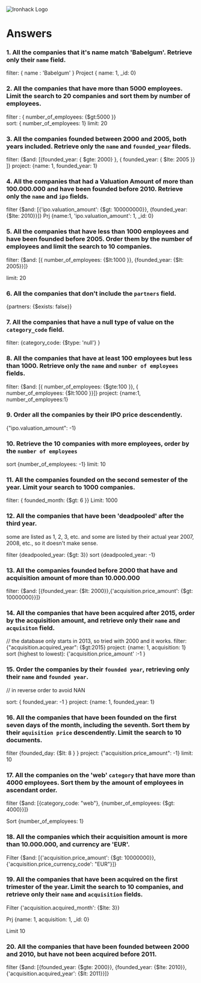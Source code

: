 ![Ironhack Logo](https://i.imgur.com/1QgrNNw.png)

# Answers

### 1. All the companies that it's name match 'Babelgum'. Retrieve only their `name` field.

filter: { name : 'Babelgum' }
Project { name: 1, _id: 0}
### 2. All the companies that have more than 5000 employees. Limit the search to 20 companies and sort them by **number of employees**.

filter : { number_of_employees:  {$gt:5000 }}  
sort: { number_of_employees: 1} 
limit: 20

### 3. All the companies founded between 2000 and 2005, both years included. Retrieve only the `name` and `founded_year` fileds.

filter: {$and: [{founded_year: { $gte: 2000} }, { founded_year: { $lte: 2005 }}  ]}
project: {name: 1, founded_year: 1} 
### 4. All the companies that had a Valuation Amount of more than 100.000.000 and have been founded before 2010. Retrieve only the `name` and `ipo` fields.
 filter {$and: [{'ipo.valuation_amount': {$gt: 100000000}}, {founded_year: {$lte: 2010}}]} 
 Prj {name:1, 'ipo.valuation_amount': 1, _id: 0} 

### 5. All the companies that have less than 1000 employees and have been founded before 2005. Order them by the number of employees and limit the search to 10 companies.
filter: {$and: [{ number_of_employees:  {$lt:1000 }}, {founded_year: {$lt: 2005}}]}

limit: 20
### 6. All the companies that don't include the `partners` field.
{partners: {$exists: false}}


### 7. All the companies that have a null type of value on the `category_code` field.

filter: {category_code: {$type: 'null'} }

### 8. All the companies that have at least 100 employees but less than 1000. Retrieve only the `name` and `number of employees` fields.

filter: {$and: [{ number_of_employees:  {$gte:100 }}, { number_of_employees:  {$lt:1000 }}]}
project:  {name:1, number_of_employees:1}
### 9. Order all the companies by their IPO price descendently.

 {"ipo.valuation_amount": -1}

### 10. Retrieve the 10 companies with more employees, order by the `number of employees`

sort {number_of_employees: -1} 
limit: 10
### 11. All the companies founded on the second semester of the year. Limit your search to 1000 companies.

filter: { founded_month: {$gt: 6  }} Limit: 1000

### 12. All the companies that have been 'deadpooled' after the third year.
some are listed as 1, 2, 3, etc. and some are listed by their actual year 2007, 2008, etc., so it doesn't make sense.


filter {deadpooled_year: {$gt: 3}}
sort {deadpooled_year: -1}

### 13. All the companies founded before 2000 that have and acquisition amount of more than 10.000.000

filter: {$and: [{founded_year: {$lt: 2000}},{'acquisition.price_amount': {$gt: 10000000}}]}



### 14. All the companies that have been acquired after 2015, order by the acquisition amount, and retrieve only their `name` and `acquisiton` field.
// the database only starts in 2013, so tried with 2000 and it works.
filter: {"acquisition.acquired_year": {$gt:2015} 
project: {name: 1, acquisition: 1}
sort (highest to lowest): {'acquisition.price_amount' :-1 } 

### 15. Order the companies by their `founded year`, retrieving only their `name` and `founded year`.

// in reverse order to avoid NAN

sort: { founded_year: -1 }
project: {name: 1,  founded_year: 1}


### 16. All the companies that have been founded on the first seven days of the month, including the seventh. Sort them by their `aquisition price` descendently. Limit the search to 10 documents.

filter {founded_day: {$lt: 8 } }
project: {"acquisition.price_amount": -1}
limit: 10

### 17. All the companies on the 'web' `category` that have more than 4000 employees. Sort them by the amount of employees in ascendant order.

filter  {$and: [{category_code: "web"}, {number_of_employees: {$gt: 4000}}]} 

Sort {number_of_employees: 1}



### 18. All the companies which their acquisition amount is more than 10.000.000, and currency are 'EUR'.


Filter {$and: [{'acquisition.price_amount': {$gt: 10000000}}, {'acquisition.price_currency_code': "EUR"}]}


### 19. All the companies that have been acquired on the first trimester of the year. Limit the search to 10 companies, and retrieve only their `name` and `acquisition` fields.


Filter {'acquisition.acquired_month': {$lte: 3}} 

Prj {name: 1, acquisition: 1, _id: 0} 

Limit 10


### 20. All the companies that have been founded between 2000 and 2010, but have not been acquired before 2011.

 filter {$and: [{founded_year: {$gte: 2000}}, {founded_year: {$lte: 2010}}, {'acquisition.acquired_year': {$lt: 2011}}]}
